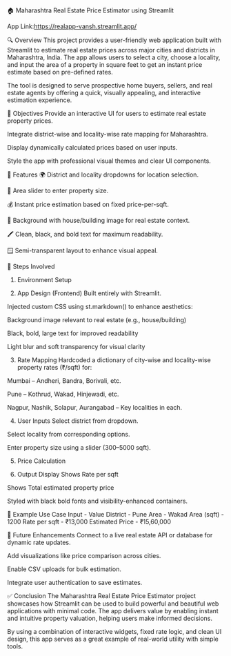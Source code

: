 🏠 Maharashtra Real Estate Price Estimator using Streamlit

App Link:https://realapp-vansh.streamlit.app/


🔍 Overview
This project provides a user-friendly web application built with Streamlit to estimate real estate prices across major cities and districts in Maharashtra, India. The app allows users to select a city, choose a locality, and input the area of a property in square feet to get an instant price estimate based on pre-defined rates.

The tool is designed to serve prospective home buyers, sellers, and real estate agents by offering a quick, visually appealing, and interactive estimation experience.


🎯 Objectives
Provide an interactive UI for users to estimate real estate property prices.

Integrate district-wise and locality-wise rate mapping for Maharashtra.

Display dynamically calculated prices based on user inputs.

Style the app with professional visual themes and clear UI components.


🧩 Features
🌍 District and locality dropdowns for location selection.

📏 Area slider to enter property size.

💰 Instant price estimation based on fixed price-per-sqft.

🎨 Background with house/building image for real estate context.

🖍️ Clean, black, and bold text for maximum readability.

🪟 Semi-transparent layout to enhance visual appeal.



🔧 Steps Involved

1. Environment Setup

 2. App Design (Frontend)
Built entirely with Streamlit.

Injected custom CSS using st.markdown() to enhance aesthetics:

Background image relevant to real estate (e.g., house/building)

Black, bold, large text for improved readability

Light blur and soft transparency for visual clarity

3. Rate Mapping
Hardcoded a dictionary of city-wise and locality-wise property rates (₹/sqft) for:

Mumbai – Andheri, Bandra, Borivali, etc.

Pune – Kothrud, Wakad, Hinjewadi, etc.

Nagpur, Nashik, Solapur, Aurangabad – Key localities in each.

4. User Inputs
Select district from dropdown.

Select locality from corresponding options.

Enter property size using a slider (300–5000 sqft).

5. Price Calculation

 
 6. Output Display
Shows Rate per sqft

Shows Total estimated property price

Styled with black bold fonts and visibility-enhanced containers.


🧪 Example Use Case
Input	- Value
District - 	Pune
Area	- Wakad
Area (sqft) -	1200
Rate per sqft -	₹13,000
Estimated Price -	₹15,60,000


💾 Future Enhancements
Connect to a live real estate API or database for dynamic rate updates.

Add visualizations like price comparison across cities.

Enable CSV uploads for bulk estimation.

Integrate user authentication to save estimates.



✅ Conclusion
The Maharashtra Real Estate Price Estimator project showcases how Streamlit can be used to build powerful and beautiful web applications with minimal code. The app delivers value by enabling instant and intuitive property valuation, helping users make informed decisions.

By using a combination of interactive widgets, fixed rate logic, and clean UI design, this app serves as a great example of real-world utility with simple tools.

